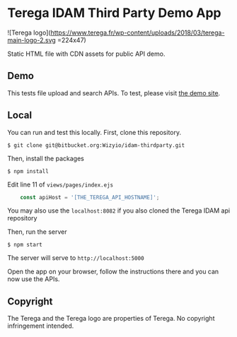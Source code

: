 # Terega IDAM Third Party Demo App

![Terega logo](https://www.terega.fr/wp-content/uploads/2018/03/terega-main-logo-2.svg =224x47)

Static HTML file with CDN assets for public API demo.


## Demo
This tests file upload and search APIs. To test, please visit [the demo site](https://terega-idam-thirdparty.herokuapp.com "Demo site").

## Local
You can run and test this locally. First, clone this repository.

    $ git clone git@bitbucket.org:Wizyio/idam-thirdparty.git

Then, install the packages

    $ npm install

Edit line 11 of `views/pages/index.ejs`

```javascript
    const apiHost = '[THE_TEREGA_API_HOSTNAME]';
```

You may also use the `localhost:8082` if you also cloned the Terega IDAM api repository

Then, run the server

    $ npm start

The server will serve to `http://localhost:5000`

Open the app on your browser, follow the instructions there and you can now use the APIs.

## Copyright
The Terega and the Terega logo are properties of Terega. No copyright infringement intended.
